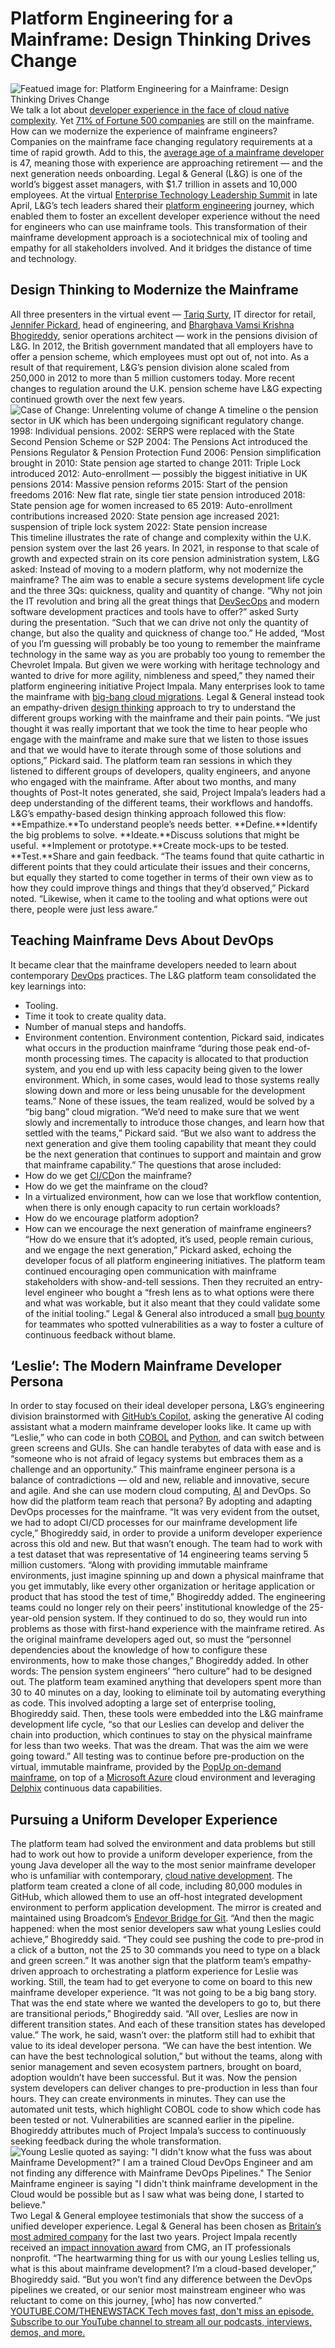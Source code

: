 # Platform Engineering for a Mainframe: Design Thinking Drives Change
![Featued image for: Platform Engineering for a Mainframe: Design Thinking Drives Change](https://cdn.thenewstack.io/media/2024/05/8cdcfe3d-project-impala-2-1024x576.jpg)
We talk a lot about
[developer experience in the face of cloud native complexity](https://thenewstack.io/how-the-developer-experience-is-changing-with-cloud-native/). Yet [ 71% of Fortune 500 companies](https://planetmainframe.com/2022/12/relevance-of-mainframe/) are still on the mainframe. How can we modernize the experience of mainframe engineers?
Companies on the mainframe face changing regulatory requirements at a time of rapid growth. Add to this, the
[ average age of a mainframe developer](https://www.zippia.com/mainframe-systems-programmer-jobs/demographics/) is 47, meaning those with experience are approaching retirement — and the next generation needs onboarding.
Legal & General (L&G) is one of the world’s biggest asset managers, with $1.7 trillion in assets and 10,000 employees. At the virtual
[Enterprise Technology Leadership Summit](https://itrevolution.com/etls-eur24/) in late April, L&G’s tech leaders shared their [ platform engineering](https://thenewstack.io/platform-engineering/) journey, which enabled them to foster an excellent developer experience without the need for engineers who can use mainframe tools.
This transformation of their mainframe development approach is a sociotechnical mix of tooling and empathy for all stakeholders involved. And it bridges the distance of time and technology.
## Design Thinking to Modernize the Mainframe
All three presenters in the virtual event —
[Tariq Surty](https://www.linkedin.com/in/tariq-surty-8911101/), IT director for retail, [ Jennifer Pickard](https://www.linkedin.com/in/jenniferpickard/), head of engineering, and [ Bharghava Vamsi Krishna Bhogireddy](https://www.linkedin.com/in/bharghava-vamsi-krishna-bhogireddy-246543b/), senior operations architect — work in the pensions division of L&G. In 2012, the British government mandated that all employers have to offer a pension scheme, which employees must opt out of, not into.
As a result of that requirement, L&G’s pension division alone scaled from 250,000 in 2012 to more than 5 million customers today. More recent changes to regulation around the U.K. pension scheme have L&G expecting continued growth over the next few years.
![Case of Change: Unrelenting volume of change A timeline o the pension sector in UK which has been undergoing significant regulatory change. 1998: Individual pensions. 2002: SERPS were replaced with the State Second Pension Scheme or S2P 2004: The Pensions Act introduced the Pensions Regulator & Pension Protection Fund 2006: Pension simplification brought in 2010: State pension age started to change 2011: Triple Lock introduced 2012: Auto-enrollment — possibly the biggest initiative in UK pensions 2014: Massive pension reforms 2015: Start of the pension freedoms 2016: New flat rate, single tier state pension introduced 2018: State pension age for women increased to 65 2019: Auto-enrollment contributions increased 2020: State pension age increased 2021: suspension of triple lock system 2022: State pension increase](https://cdn.thenewstack.io/media/2024/05/5712d79a-legal-general-rate-of-change.jpeg)
This timeline illustrates the rate of change and complexity within the U.K. pension system over the last 26 years.
In 2021, in response to that scale of growth and expected strain on its core pension administration system, L&G asked: Instead of moving to a modern platform, why not modernize the mainframe? The aim was to enable a secure systems development life cycle and the three 3Qs: quickness, quality and quantity of change.
“Why not join the IT revolution and bring all the great things that
[DevSecOps](https://thenewstack.io/ebooks/devsecops/best-of-devsecops-trends-in-cloud-native-security-practices/) and modern software development practices and tools have to offer?” asked Surty during the presentation. “Such that we can drive not only the quantity of change, but also the quality and quickness of change too.”
He added, “Most of you I’m guessing will probably be too young to remember the mainframe technology in the same way as you are probably too young to remember the Chevrolet Impala. But given we were working with heritage technology and wanted to drive for more agility, nimbleness and speed,” they named their platform engineering initiative Project Impala.
Many enterprises look to tame the mainframe with
[big-bang cloud migrations](https://thenewstack.io/going-from-cobol-to-cloud-native/). Legal & General instead took an empathy-driven [design thinking](https://blog.container-solutions.com/wtf-is-design-thinking) approach to try to understand the different groups working with the mainframe and their pain points.
“We just thought it was really important that we took the time to hear people who engage with the mainframe and make sure that we listen to those issues and that we would have to iterate through some of those solutions and options,” Pickard said.
The platform team ran sessions in which they listened to different groups of developers, quality engineers, and anyone who engaged with the mainframe. After about two months, and many thoughts of Post-It notes generated, she said, Project Impala’s leaders had a deep understanding of the different teams, their workflows and handoffs.
L&G’s empathy-based design thinking approach followed this flow:
**Empathize.**To understand people’s needs better. **Define.**Identify the big problems to solve. **Ideate.**Discuss solutions that might be useful. **Implement or prototype.**Create mock-ups to be tested. **Test.**Share and gain feedback.
“The teams found that quite cathartic in different points that they could articulate their issues and their concerns, but equally they started to come together in terms of their own view as to how they could improve things and things that they’d observed,” Pickard noted. “Likewise, when it came to the tooling and what options were out there, people were just less aware.”
## Teaching Mainframe Devs About DevOps
It became clear that the mainframe developers needed to learn about contemporary
[DevOps](https://thenewstack.io/devops/) practices.
The L&G platform team consolidated the key learnings into:
- Tooling.
- Time it took to create quality data.
- Number of manual steps and handoffs.
- Environment contention.
Environment contention, Pickard said, indicates what occurs in the production mainframe “during those peak end-of-month processing times. The capacity is allocated to that production system, and you end up with less capacity being given to the lower environment. Which, in some cases, would lead to those systems really slowing down and more or less being unusable for the development teams.”
None of these issues, the team realized, would be solved by a “big bang” cloud migration.
“We’d need to make sure that we went slowly and incrementally to introduce those changes, and learn how that settled with the teams,” Pickard said. “But we also want to address the next generation and give them tooling capability that meant they could be the next generation that continues to support and maintain and grow that mainframe capability.”
The questions that arose included:
- How do we get
[CI/CD](https://thenewstack.io/ci-cd/)on the mainframe?
- How do we get the mainframe on the cloud?
- In a virtualized environment, how can we lose that workflow contention, when there is only enough capacity to run certain workloads?
- How do we encourage platform adoption?
- How can we encourage the next generation of mainframe engineers?
“How do we ensure that it’s adopted, it’s used, people remain curious, and we engage the next generation,” Pickard asked, echoing the developer focus of all platform engineering initiatives.
The platform team continued encouraging open communication with mainframe stakeholders with show-and-tell sessions. Then they recruited an entry-level engineer who bought a “fresh lens as to what options were there and what was workable, but it also meant that they could validate some of the initial tooling.”
Legal & General also introduced a small
[bug bounty](https://thenewstack.io/gitlabs-top-5-tips-for-running-a-bug-bounty-program/) for teammates who spotted vulnerabilities as a way to foster a culture of continuous feedback without blame.
## ‘Leslie’: The Modern Mainframe Developer Persona
In order to stay focused on their ideal developer persona, L&G’s engineering division brainstormed with
[GitHub’s Copilot](https://thenewstack.io/github-copilot-a-powerful-controversial-autocomplete-for-developers/), asking the generative AI coding assistant what a modern mainframe developer looks like.
It came up with “Leslie,” who can code in both
[COBOL](https://thenewstack.io/how-cobol-code-can-benefit-from-machine-learning-insight/) and [Python](https://thenewstack.io/python/), and can switch between green screens and GUIs. She can handle terabytes of data with ease and is “someone who is not afraid of legacy systems but embraces them as a challenge and an opportunity.”
This mainframe engineer persona is a balance of contradictions — old and new, reliable and innovative, secure and agile. And she can use modern cloud computing,
[AI](https://thenewstack.io/ai/) and DevOps.
So how did the platform team reach that persona? By adopting and adapting DevOps processes for the mainframe.
“It was very evident from the outset, we had to adopt CI/CD processes for our mainframe development life cycle,” Bhogireddy said, in order to provide a uniform developer experience across this old and new.
But that wasn’t enough. The team had to work with a test dataset that was representative of 14 engineering teams serving 5 million customers.
“Along with providing immutable mainframe environments, just imagine spinning up and down a physical mainframe that you get immutably, like every other organization or heritage application or product that has stood the test of time,” Bhogireddy added.
The engineering teams could no longer rely on their peers’ institutional knowledge of the 25-year-old pension system. If they continued to do so, they would run into problems as those with first-hand experience with the mainframe retired.
As the original mainframe developers aged out, so must the “personnel dependencies about the knowledge of how to configure these environments, how to make those changes,” Bhogireddy added.
In other words: The pension system engineers’ “hero culture” had to be designed out.
The platform team examined anything that developers spent more than 30 to 40 minutes on a day, looking to eliminate toil by automating everything as code.
This involved adopting a large set of enterprise tooling, Bhogireddy said. Then, these tools were embedded into the L&G mainframe development life cycle, “so that our Leslies can develop and deliver the chain into production, which continues to stay on the physical mainframe for less than two weeks. That was the dream. That was the aim we were going toward.”
All testing was to continue before pre-production on the virtual, immutable mainframe, provided by the
[PopUp on-demand mainframe](https://www.popup-mainframe.com/), on top of a [Microsoft Azure](https://news.microsoft.com/?utm_content=inline+mention) cloud environment and leveraging [Delphix](https://www.delphix.com/) continuous data capabilities.
## Pursuing a Uniform Developer Experience
The platform team had solved the environment and data problems but still had to work out how to provide a uniform developer experience, from the young Java developer all the way to the most senior mainframe developer who is unfamiliar with contemporary,
[cloud native development](https://thenewstack.io/cloud-native/).
The platform team created a clone of all code, including 80,000 modules in GitHub, which allowed them to use an off-host integrated development environment to perform application development. The mirror is created and maintained using Broadcom’s
[Endevor Bridge for Git](https://techdocs.broadcom.com/us/en/ca-mainframe-software/devops/ca-mainframe-application-tuner/12-0/using/performance-testing-with-ca-mat-in-devops-ci-cd-pipelines/build-performance-testing-ci-cd-pipeline/install-the-pipeline-tools/install-and-configure-ca-endevor-bridge-for-git.html).
“And then the magic happened: when the most senior developers saw what young Leslies could achieve,” Bhogireddy said. “They could see pushing the code to pre-prod in a click of a button, not the 25 to 30 commands you need to type on a black and green screen.”
It was another sign that the platform team’s empathy-driven approach to orchestrating a platform experience for Leslie was working. Still, the team had to get everyone to come on board to this new mainframe developer experience.
“It was not going to be a big bang story. That was the end state where we wanted the developers to go to, but there are transitional periods,” Bhogireddy said.
“All over, Leslies are now in different transition states. And each of these transition states has developed value.”
The work, he said, wasn’t over: the platform still had to exhibit that value to its ideal developer persona. “We can have the best intention. We can have the best technological solution,” but without the teams, along with senior management and seven ecosystem partners, brought on board, adoption wouldn’t have been successful.
But it was. Now the pension system developers can deliver changes to pre-production in less than four hours. They can create environments in minutes. They can use the automated unit tests, which highlight COBOL code to show which code has been tested or not. Vulnerabilities are scanned earlier in the pipeline.
Bhogireddy attributes much of Project Impala’s success to continuously seeking feedback during the whole transformation.
![Young Leslie quoted as saying: "I didn't know what the fuss was about Mainframe Development?" I am a trained Cloud DevOps Engineer and am not finding any difference with Mainframe DevOps Pipelines." The Senior Mainframe engineer is saying "I didn't think mainframe development in the Cloud would be possible but as I saw what was being done, I started to believe."](https://cdn.thenewstack.io/media/2024/05/5b3cbde5-mainframe-vs-cloud.jpeg)
Two Legal & General employee testimonials that show the success of a unified developer experience.
Legal & General has been chosen as
[ Britain’s most admired company](https://www.britainsmostadmired.com/winners/most-admired-companies/) for the last two years. Project Impala recently received an [impact innovation award](https://www.cmg.org/2024/02/cmg-honors-legal-general-with-the-impact-innovation-award/) from CMG, an IT professionals nonprofit.
“The heartwarming thing for us with our young Leslies telling us, what is this about mainframe development? I’m a cloud-based developer,” Bhogireddy said. “But you won’t find any difference between the DevOps pipelines we created, or our senior most mainstream engineer who was reluctant to come on this journey, [who] has now converted.”
[
YOUTUBE.COM/THENEWSTACK
Tech moves fast, don't miss an episode. Subscribe to our YouTube
channel to stream all our podcasts, interviews, demos, and more.
](https://youtube.com/thenewstack?sub_confirmation=1)